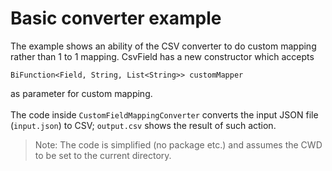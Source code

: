 # Basic converter example

The example shows an ability of the CSV converter to do custom mapping rather than 1 to 1 mapping. 
CsvField has a new constructor which accepts 
```
BiFunction<Field, String, List<String>> customMapper 
```
as parameter for custom mapping. <br /><br />
The code inside `CustomFieldMappingConverter` converts the input JSON file (`input.json`) to CSV; `output.csv` shows the result of such action.

> Note: The code is simplified (no package etc.) and assumes the CWD to be set to the current directory.
